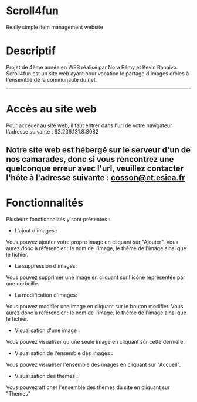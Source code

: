 # Scroll4fun
Really simple item management website


# Descriptif

Projet de 4ème année en WEB réalisé par Nora Rémy et Kevin Ranaivo. Scroll4fun est un site web ayant pour vocation le partage d'images drôles à l'ensemble de la communauté du net.


-----------------------------------------------------------------------------------------------------------------------------
# Accès au site web

Pour accéder au site web, il faut entrer dans l'url de votre navigateur l'adresse suivante : 82.236.131.8:8082

Notre site web est hébergé sur le serveur d'un de nos camarades, donc si vous rencontrez une quelconque erreur avec l'url, veuillez contacter l'hôte à l'adresse suivante : cosson@et.esiea.fr
-----------------------------------------------------------------------------------------------------------------------------


# Fonctionnalités

 Plusieurs fonctionnalités y sont présentes :

- L'ajout d'images : 

Vous pouvez ajouter votre propre image en cliquant sur "Ajouter". Vous aurez donc à référencier : le nom de l'image, le thème de l'image ainsi que le fichier.

- La suppression d'images:

Vous pouvez supprimer une image en cliquant sur l'icône représentée par une corbeille.

- La modification d'images:

Vous pouvez modifier une image en cliquant sur le bouton modifier. Vous aurez donc à référencier : le nom de l'image, le thème de l'image ainsi que le fichier.

- Visualisation d'une image :

Vous pouvez visualiser qu'une seule image en cliquant sur cette dernière.

- Visualisation de l'ensemble des images :

Vous pouvez visualiser l'ensemble des images en cliquant sur "Accueil".

- Visualisation des thèmes :

Vous pouvez afficher l'ensemble des thèmes du site en cliquant sur "Thèmes"
